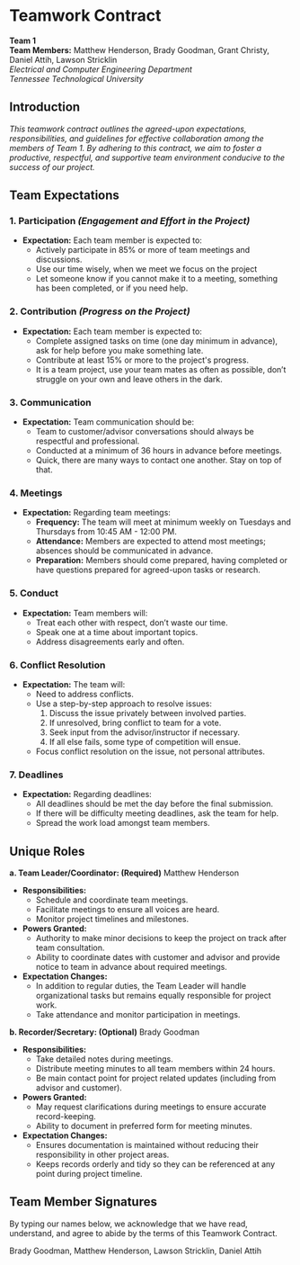 # **Teamwork Contract**

**Team 1**  
**Team Members:** Matthew Henderson, Brady Goodman, Grant Christy, Daniel Attih, Lawson Stricklin   
*Electrical and Computer Engineering Department*  
*Tennessee Technological University*


## **Introduction**

*This teamwork contract outlines the agreed-upon expectations, responsibilities, and guidelines for effective collaboration among the members of Team 1. By adhering to this contract, we aim to foster a productive, respectful, and supportive team environment conducive to the success of our project.*


## **Team Expectations**

### **1. Participation** *(Engagement and Effort in the Project)*

- **Expectation:** Each team member is expected to:
  - Actively participate in 85% or more of team meetings and discussions.
  - Use our time wisely, when we meet we focus on the project
  - Let someone know if you cannot make it to a meeting, something has been completed, or if you need help.

### **2. Contribution** *(Progress on the Project)*

- **Expectation:** Each team member is expected to:
  - Complete assigned tasks on time (one day minimum in advance), ask for help before you make something late.
  - Contribute at least 15% or more to the project's progress.
  - It is a team project, use your team mates as often as possible, don’t struggle on your own and leave others in the dark.

### **3. Communication**

- **Expectation:** Team communication should be:
  - Team to customer/advisor conversations should always be respectful and professional.
  - Conducted at a minimum of 36 hours in advance before meetings.
  - Quick, there are many ways to contact one another. Stay on top of that.

### **4. Meetings**

- **Expectation:** Regarding team meetings:
  - **Frequency:** The team will meet at minimum weekly on Tuesdays and Thursdays from 10:45 AM - 12:00 PM.
  - **Attendance:** Members are expected to attend most meetings; absences should be communicated in advance.
  - **Preparation:** Members should come prepared, having completed or have questions prepared for agreed-upon tasks or research.

### **5. Conduct**

- **Expectation:** Team members will:
  - Treat each other with respect, don’t waste our time.
  - Speak one at a time about important topics.
  - Address disagreements early and often.

### **6. Conflict Resolution**

- **Expectation:** The team will:
  - Need to address conflicts.
  - Use a step-by-step approach to resolve issues:
    1. Discuss the issue privately between involved parties.
    2. If unresolved, bring conflict to team for a vote.
    3. Seek input from the advisor/instructor if necessary.
    4. If all else fails, some type of competition will ensue.
  - Focus conflict resolution on the issue, not personal attributes.

### **7. Deadlines**

- **Expectation:** Regarding deadlines:
  - All deadlines should be met the day before the final submission.
  - If there will be difficulty meeting deadlines, ask the team for help.
  - Spread the work load amongst team members.


## **Unique Roles**

**a. Team Leader/Coordinator: (Required)** Matthew Henderson

- **Responsibilities:**
  - Schedule and coordinate team meetings.
  - Facilitate meetings to ensure all voices are heard.
  - Monitor project timelines and milestones.
- **Powers Granted:**
  - Authority to make minor decisions to keep the project on track after team consultation.
  - Ability to coordinate dates with customer and advisor and provide notice to team in advance about required meetings.
- **Expectation Changes:**
  - In addition to regular duties, the Team Leader will handle organizational tasks but remains equally responsible for project work.
  - Take attendance and monitor participation in meetings.

**b. Recorder/Secretary: (Optional)** Brady Goodman

- **Responsibilities:**
  - Take detailed notes during meetings.
  - Distribute meeting minutes to all team members within 24 hours.
  - Be main contact point for project related updates (including from advisor and customer).
- **Powers Granted:**
  - May request clarifications during meetings to ensure accurate record-keeping.
  - Ability to document in preferred form for meeting minutes.
- **Expectation Changes:**
  - Ensures documentation is maintained without reducing their responsibility in other project areas.
  - Keeps records orderly and tidy so they can be referenced at any point during project timeline.


## **Team Member Signatures**

By typing our names below, we acknowledge that we have read, understand, and agree to abide by the terms of this Teamwork Contract.

Brady Goodman, Matthew Henderson, Lawson Stricklin, Daniel Attih
